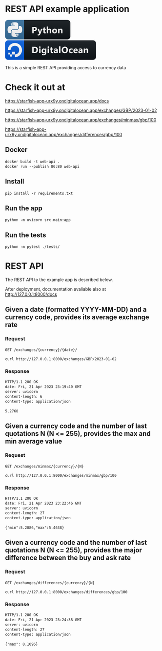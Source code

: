 # REST API example application
 <a href="#">
    <img src="https://raw.githubusercontent.com/MikeCodesDotNET/ColoredBadges/master/svg/dev/languages/python.svg" alt="python badge" style="vertical-align:top margin:6px 4px">
  </a>
   <a href="https://starfish-app-urx9y.ondigitalocean.app/docs  ">
    <img src="https://raw.githubusercontent.com/MikeCodesDotNET/ColoredBadges/master/svg/dev/services/digitalocean.svg" alt="digitalocean badge" style="vertical-align:top margin:6px 4px">
  </a>  

This is a simple REST API providing access to currency data

# Check it out at

https://starfish-app-urx9y.ondigitalocean.app/docs  

https://starfish-app-urx9y.ondigitalocean.app/exchanges/GBP/2023-01-02

https://starfish-app-urx9y.ondigitalocean.app/exchanges/minmax/gbp/100

https://starfish-app-urx9y.ondigitalocean.app/exchanges/differences/gbp/100

## Docker

    docker build -t web-api .
    docker run --publish 80:80 web-api

## Install

    pip install -r requirements.txt

## Run the app

    python -m uvicorn src.main:app

## Run the tests

    python -m pytest ./tests/

# REST API

The REST API to the example app is described below.

After deployment, documentation avaliable also at http://127.0.0.1:8000/docs

## Given a date (formatted YYYY-MM-DD) and a currency code, provides its average exchange rate

### Request

`GET /exchanges/{currency}/{date}/`

    curl http://127.0.0.1:8000/exchanges/GBP/2023-01-02

### Response

    HTTP/1.1 200 OK
    date: Fri, 21 Apr 2023 23:19:40 GMT
    server: uvicorn
    content-length: 6
    content-type: application/json

    5.2768

## Given a currency code and the number of last quotations N (N <= 255), provides the max and min average value 

### Request

`GET /exchanges/minmax/{currency}/{N}`

    curl http://127.0.0.1:8000/exchanges/minmax/gbp/100

### Response

    HTTP/1.1 200 OK
    date: Fri, 21 Apr 2023 23:22:46 GMT
    server: uvicorn
    content-length: 27
    content-type: application/json

    {"min":5.2086,"max":5.4638}

## Given a currency code and the number of last quotations N (N <= 255), provides the major difference between the buy and ask rate

### Request

`GET /exchanges/differences/{currency}/{N}`

    curl http://127.0.0.1:8000/exchanges/differences/gbp/100

### Response

    HTTP/1.1 200 OK
    date: Fri, 21 Apr 2023 23:24:38 GMT
    server: uvicorn
    content-length: 27
    content-type: application/json

    {"max": 0.1096}
